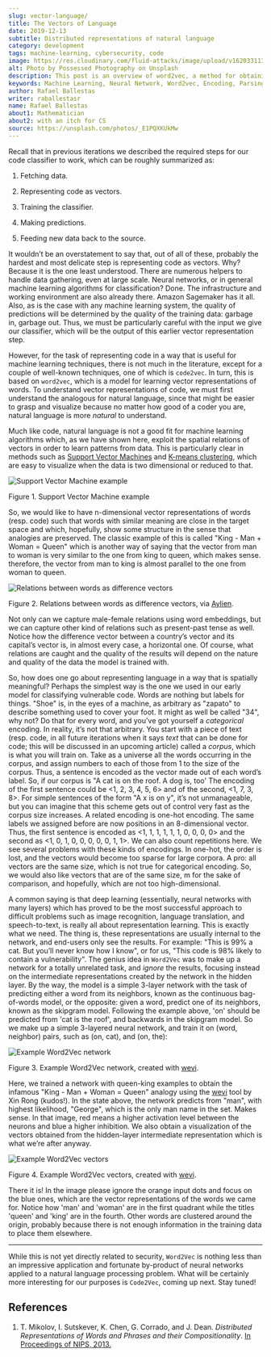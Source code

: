 ```yaml
---
slug: vector-language/
title: The Vectors of Language
date: 2019-12-13
subtitle: Distributed representations of natural language
category: development
tags: machine-learning, cybersecurity, code
image: https://res.cloudinary.com/fluid-attacks/image/upload/v1620331138/blog/vector-language/cover_qccpkg.webp
alt: Photo by Possessed Photography on Unsplash
description: This post is an overview of word2vec, a method for obtaining vectors that represent natural language in a way that is suitable for machine learning algorithms.
keywords: Machine Learning, Neural Network, Word2vec, Encoding, Parsing, Classifier, Vulnerability, Ethical Hacking, Pentesting
author: Rafael Ballestas
writer: raballestasr
name: Rafael Ballestas
about1: Mathematician
about2: with an itch for CS
source: https://unsplash.com/photos/_E1PQXKUkMw
---
```


Recall that in previous iterations we described the required steps for
our code classifier to work, which can be roughly summarized as:

1. Fetching data.

2. Representing code as vectors.

3. Training the classifier.

4. Making predictions.

5. Feeding new data back to the source.

It wouldn’t be an overstatement to say that, out of all of these,
probably the hardest and most delicate step is representing code as
vectors. Why? Because it is the one least understood. There are numerous
helpers to handle data gathering, even at large scale. Neural networks,
or in general machine learning algorithms for classification? Done. The
infrastructure and working environment are also already there. Amazon
Sagemaker has it all. Also, as is the case with any machine learning
system, the quality of predictions will be determined by the quality of
the training data: garbage in, garbage out. Thus, we must be
particularly careful with the input we give our classifier, which will
be the output of this earlier vector representation step.

However, for the task of representing code in a way that is useful for
machine learning techniques, there is not much in the literature, except
for a couple of well-known techniques, one of which is `code2vec`. In
turn, this is based on `word2vec`, which is a model for learning vector
representations of words. To understand vector representations of code,
we must first understand the analogous for natural language, since that
might be easier to grasp and visualize because no matter how good of a
coder you are, natural language is more *natural* to understand.

Much like code, natural language is not a good fit for machine learning
algorithms which, as we have shown here, exploit the spatial relations
of vectors in order to learn patterns from data. This is particularly
clear in methods such as [Support Vector
Machines](../crash-course-machine-learning/#support-vector-machines) and
[K-means
clustering](../crash-course-machine-learning/#k-means-clustering), which
are easy to visualize when the data is two dimensional or reduced to
that.

<div class="imgblock">

![Support Vector Machine example](https://res.cloudinary.com/fluid-attacks/image/upload/v1620330837/blog/crash-course-machine-learning/svm_bysz7e.webp)

<div class="title">

Figure 1. Support Vector Machine example

</div>

</div>

So, we would like to have n-dimensional vector representations of words
(resp. code) such that words with similar meaning are close in the
target space and which, hopefully, show some structure in the sense that
analogies are preserved. The classic example of this is called "King -
Man + Woman = Queen" which is another way of saying that the vector from
man to woman is very similar to the one from king to queen, which makes
sense. therefore, the vector from man to king is almost parallel to the
one from woman to queen.

<div class="imgblock">

![Relations between words as difference vectors](https://res.cloudinary.com/fluid-attacks/image/upload/v1620331138/blog/vector-language/vector-relations_ozc6xn.webp)

<div class="title">

Figure 2. Relations between words as difference vectors,
via [Aylien](https://blog.aylien.com/word-embeddings-and-their-challenges/).

</div>

</div>

Not only can we capture male-female relations using word embeddings, but
we can capture other kind of relations such as present-past tense as
well. Notice how the difference vector between a country’s vector and
its capital’s vector is, in almost every case, a horizontal one. Of
course, what relations are caught and the quality of the results will
depend on the nature and quality of the data the model is trained with.

So, how does one go about representing language in a way that is
spatially meaningful? Perhaps the simplest way is the one we used in our
early model for classifying vulnerable code. Words are nothing but
labels for things. "Shoe" is, in the eyes of a machine, as arbitrary as
"zapato" to describe something used to cover your foot. It might as well
be called "34", why not? Do that for every word, and you’ve got yourself
a *categorical* encoding. In reality, it’s not that arbitrary. You start
with a piece of text (resp. code, in all future iterations when it says
*text* that can be done for code; this will be discussed in an upcoming
article) called a *corpus*, which is what you will train on. Take as a
universe all the words occurring in the corpus, and assign numbers to
each of those from 1 to the size of the corpus. Thus, a sentence is
encoded as the vector made out of each word’s label. So, if our corpus
is "A cat is on the roof. A dog is, too' The encoding of the first
sentence could be \<1, 2, 3, 4, 5, 6\> and of the second, \<1, 7, 3,
8\>. For simple sentences of the form "A x is on y", it’s not
unmanageable, but you can imagine that this scheme gets out of control
very fast as the corpus size increases. A related encoding is one-hot
encoding. The same labels we assigned before are now positions in an
8-dimensional vector. Thus, the first sentence is encoded as \<1, 1, 1,
1, 1, 1, 0, 0, 0, 0\> and the second as \<1, 0, 1, 0, 0, 0, 0, 0, 1,
1\>. We can also count repetitions here. We see several problems with
these kinds of encodings. In one-hot, the order is lost, and the vectors
would become too sparse for large corpora. A pro: all vectors are the
same size, which is not true for categorical encoding. So, we would also
like vectors that are of the same size, m for the sake of comparison,
and hopefully, which are not too high-dimensional.

A common saying is that deep learning (essentially, neural networks with
many layers) which has proved to be the most successful approach to
difficult problems such as image recognition, language translation, and
speech-to-text, is really all about representation learning. This is
exactly what we need. The thing is, these representations are usually
internal to the network, and end-users only see the results. For
example: "This is 99% a cat. But you’ll never know how I know", or for
us, "This code is 98% likely to contain a vulnerability". The genius
idea in `Word2Vec` was to make up a network for a totally unrelated
task, and *ignore* the results, focusing instead on the intermediate
representations created by the network in the hidden layer. By the way,
the model is a simple 3-layer network with the task of predicting either
a word from its neighbors, known as the continuous bag-of-words model,
or the opposite: given a word, predict one of its neighbors, known as
the skipgram model. Following the example above, 'on' should be
predicted from 'cat is the roof', and backwards in the skipgram model.
So we make up a simple 3-layered neural network, and train it on (word,
neighbor) pairs, such as (on, cat), and (on, the):

<div class="imgblock">

![Example Word2Vec network](https://res.cloudinary.com/fluid-attacks/image/upload/v1620331138/blog/vector-language/word2vec-network_cn6omp.webp)

<div class="title">

Figure 3. Example Word2Vec network, created with
[wevi](https://ronxin.github.io/wevi/).

</div>

</div>

Here, we trained a network with queen-king examples to obtain the
infamous "King - Man + Woman = Queen" analogy using the
[wevi](https://ronxin.github.io/wevi/) tool by Xin Rong (kudos\!). In
the state above, the network predicts from "man", with highest
likelihood, "George", which is the only man name in the set. Makes
sense. In that image, red means a higher activation level between the
neurons and blue a higher inhibition. We also obtain a visualization of
the vectors obtained from the hidden-layer intermediate representation
which is what we’re after anyway.

<div class="imgblock">

![Example Word2Vec vectors](https://res.cloudinary.com/fluid-attacks/image/upload/v1620331138/blog/vector-language/vectors_pwy5s4.webp)

<div class="title">

Figure 4. Example Word2Vec vectors, created with [wevi](https://ronxin.github.io/wevi/).

</div>

</div>

There it is\! In the image please ignore the orange input dots and focus
on the blue ones, which are the vector representations of the words we
came for. Notice how 'man' and 'woman' are in the first quadrant while
the titles 'queen' and 'king' are in the fourth. Other words are
clustered around the origin, probably because there is not enough
information in the training data to place them elsewhere.

---
While this is not yet directly related to security, `Word2Vec` is
nothing less than an impressive application and fortunate by-product of
neural networks applied to a natural language processing problem. What
will be certainly more interesting for our purposes is `Code2Vec`,
coming up next. Stay tuned\!

## References

1. T. Mikolov, I. Sutskever, K. Chen, G. Corrado, and J. Dean.
    *Distributed Representations of Words and Phrases and their
    Compositionality*. [In Proceedings of
    NIPS, 2013.](http://arxiv.org/pdf/1310.4546.pdf)
